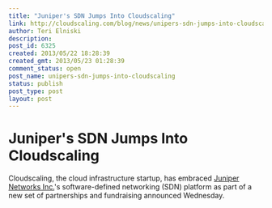 ```yaml
---
title: "Juniper's SDN Jumps Into Cloudscaling"
link: http://cloudscaling.com/blog/news/unipers-sdn-jumps-into-cloudscaling/
author: Teri Elniski
description: 
post_id: 6325
created: 2013/05/22 18:28:39
created_gmt: 2013/05/23 01:28:39
comment_status: open
post_name: unipers-sdn-jumps-into-cloudscaling
status: publish
post_type: post
layout: post
---
```


# Juniper's SDN Jumps Into Cloudscaling

Cloudscaling, the cloud infrastructure startup, has embraced [Juniper Networks Inc.](http://www.juniper.net/)'s software-defined networking (SDN) platform as part of a new set of partnerships and fundraising announced Wednesday.